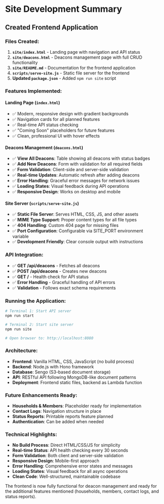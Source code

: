 # Site Development Summary

## Created Frontend Application

### Files Created:
1. **`site/index.html`** - Landing page with navigation and API status
2. **`site/deacons.html`** - Deacons management page with full CRUD functionality
3. **`site/README.md`** - Documentation for the frontend application
4. **`scripts/serve-site.js`** - Static file server for the frontend
5. **Updated `package.json`** - Added `npm run site` script

### Features Implemented:

#### Landing Page (`index.html`)
- ✅ Modern, responsive design with gradient backgrounds
- ✅ Navigation cards for all planned features
- ✅ Real-time API status checking
- ✅ "Coming Soon" placeholders for future features
- ✅ Clean, professional UI with hover effects

#### Deacons Management (`deacons.html`)
- ✅ **View All Deacons**: Table showing all deacons with status badges
- ✅ **Add New Deacons**: Form with validation for all required fields
- ✅ **Form Validation**: Client-side and server-side validation
- ✅ **Real-time Updates**: Automatic refresh after adding deacons
- ✅ **Error Handling**: Graceful error messages for network issues
- ✅ **Loading States**: Visual feedback during API operations
- ✅ **Responsive Design**: Works on desktop and mobile

#### Site Server (`scripts/serve-site.js`)
- ✅ **Static File Server**: Serves HTML, CSS, JS, and other assets
- ✅ **MIME Type Support**: Proper content types for all file types
- ✅ **404 Handling**: Custom 404 page for missing files
- ✅ **Port Configuration**: Configurable via SITE_PORT environment variable
- ✅ **Development Friendly**: Clear console output with instructions

### API Integration:
- ✅ **GET /api/deacons** - Fetches all deacons
- ✅ **POST /api/deacons** - Creates new deacons
- ✅ **GET /** - Health check for API status
- ✅ **Error Handling** - Graceful handling of API errors
- ✅ **Validation** - Follows exact schema requirements

### Running the Application:

```bash
# Terminal 1: Start API server
npm run start

# Terminal 2: Start site server  
npm run site

# Open browser to: http://localhost:8080
```

### Architecture:
- **Frontend**: Vanilla HTML, CSS, JavaScript (no build process)
- **Backend**: Node.js with Hono framework
- **Database**: Sengo (S3-based document storage)
- **API**: RESTful API following MongoDB-like document patterns
- **Deployment**: Frontend static files, backend as Lambda function

### Future Enhancements Ready:
- **Households & Members**: Placeholder ready for implementation
- **Contact Logs**: Navigation structure in place
- **Status Reports**: Printable reports feature planned
- **Authentication**: Can be added when needed

### Technical Highlights:
- **No Build Process**: Direct HTML/CSS/JS for simplicity
- **Real-time Status**: API health checking every 30 seconds
- **Form Validation**: Both client and server-side validation
- **Responsive Design**: Mobile-first approach
- **Error Handling**: Comprehensive error states and messages
- **Loading States**: Visual feedback for all async operations
- **Clean Code**: Well-structured, maintainable codebase

The frontend is now fully functional for deacon management and ready for the additional features mentioned (households, members, contact logs, and status reports).
